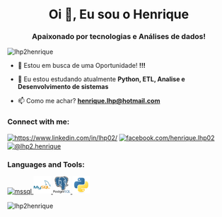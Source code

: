 <h1 align="center">Oi 👋, Eu sou o Henrique</h1>
<h3 align="center">Apaixonado por tecnologias e Análises de dados!</h3>

<p align="left"> <img src="https://komarev.com/ghpvc/?username=lhp2henrique&label=Profile%20views&color=0e75b6&style=flat" alt="lhp2henrique" /> </p>

- 🔭 Estou em busca de uma Oportunidade! **!!!**

- 🌱 Eu estou estudando atualmente **Python, ETL, Analise e Desenvolvimento de sistemas**

- 📫 Como me achar? **henrique.lhp@hotmail.com**

<h3 align="left">Connect with me:</h3>
<p align="left">
<a href="https://linkedin.com/in/https://www.linkedin.com/in/lhp02/" target="blank"><img align="center" src="https://raw.githubusercontent.com/rahuldkjain/github-profile-readme-generator/master/src/images/icons/Social/linked-in-alt.svg" alt="https://www.linkedin.com/in/lhp02/" height="30" width="40" /></a>
<a href="https://fb.com/facebook.com/henrique.lhp02" target="blank"><img align="center" src="https://raw.githubusercontent.com/rahuldkjain/github-profile-readme-generator/master/src/images/icons/Social/facebook.svg" alt="facebook.com/henrique.lhp02" height="30" width="40" /></a>
<a href="https://instagram.com/@lhp2.henrique" target="blank"><img align="center" src="https://raw.githubusercontent.com/rahuldkjain/github-profile-readme-generator/master/src/images/icons/Social/instagram.svg" alt="@lhp2.henrique" height="30" width="40" /></a>
</p>

<h3 align="left">Languages and Tools:</h3>
<p align="left"> <a href="https://www.microsoft.com/en-us/sql-server" target="_blank" rel="noreferrer"> <img src="https://www.svgrepo.com/show/303229/microsoft-sql-server-logo.svg" alt="mssql" width="40" height="40"/> </a> <a href="https://www.mysql.com/" target="_blank" rel="noreferrer"> <img src="https://raw.githubusercontent.com/devicons/devicon/master/icons/mysql/mysql-original-wordmark.svg" alt="mysql" width="40" height="40"/> </a> <a href="https://www.postgresql.org" target="_blank" rel="noreferrer"> <img src="https://raw.githubusercontent.com/devicons/devicon/master/icons/postgresql/postgresql-original-wordmark.svg" alt="postgresql" width="40" height="40"/> </a> <a href="https://www.python.org" target="_blank" rel="noreferrer"> <img src="https://raw.githubusercontent.com/devicons/devicon/master/icons/python/python-original.svg" alt="python" width="40" height="40"/> </a> </p>

<p><img align="center" src="https://github-readme-stats.vercel.app/api/top-langs?username=lhp2henrique&show_icons=true&locale=en&layout=compact" alt="lhp2henrique" /></p>


<!---

- 👋 Hi, I’m @lhp2henrique
- 👀 I’m interested in ...
- 🌱 I’m currently learning ...
- 💞️ I’m looking to collaborate on ...
- 📫 How to reach me ...


lhp2henrique/lhp2henrique is a ✨ special ✨ repository because its `README.md` (this file) appears on your GitHub profile.
You can click the Preview link to take a look at your changes.
--->
